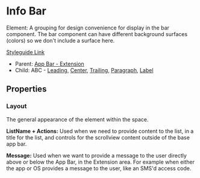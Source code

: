 # Info Bar

Element: A grouping for design convenience for display in the bar component. The bar component can have different background surfaces (colors) so we don't include a surface here.

[Styleguide Link](https://zpl.io/V1A5yK5)

* Parent: [App Bar - Extension](app-bar/app-bar-ext.md)
* Child: ABC - [Leading](app-bar/abc-leading.md), [Center](app-bar/abc-center.md), [Trailing](app-bar/abc-trailing.md), [Paragraph](paragraph.md), [Label](../overview/label.md)

## Properties

### Layout

The general appearance of the element within the space.

**ListName + Actions:** Used when we need to provide content to the list, in a title for the list, and controls for the scrollview content outside of the base app bar.

**Message:** Used when we want to provide a message to the user directly above or below the App Bar, in the Extension area. For example when either the app or OS provides a message to the user, like an SMS'd access code.
